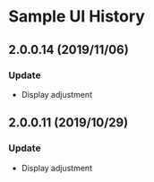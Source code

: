 Sample UI History
===========

2.0.0.14 (2019/11/06)
---------------------

### Update

-	Display adjustment

2.0.0.11 (2019/10/29)
---------------------

### Update

-	Display adjustment
